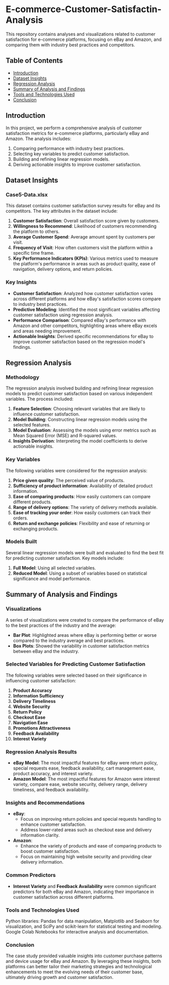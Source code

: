 # E-commerce-Customer-Satisfactin-Analysis


This repository contains analyses and visualizations related to customer satisfaction for e-commerce platforms, focusing on eBay and Amazon, and comparing them with industry best practices and competitors.

## Table of Contents
- [Introduction](#introduction)
- [Dataset Insights](#dataset-insights)
- [Regression Analysis](#regression-analysis)
- [Summary of Analysis and Findings](#summary-of-analysis-and-findings)
- [Tools and Technologies Used](#tools-and-technologies-used)
- [Conclusion](#conclusion)


## Introduction

In this project, we perform a comprehensive analysis of customer satisfaction metrics for e-commerce platforms, particularly eBay and Amazon. The analysis includes:
1. Comparing performance with industry best practices.
2. Selecting key variables to predict customer satisfaction.
3. Building and refining linear regression models.
4. Deriving actionable insights to improve customer satisfaction.


## Dataset Insights

### Case5-Data.xlsx
This dataset contains customer satisfaction survey results for eBay and its competitors. The key attributes in the dataset include:

1. **Customer Satisfaction**: Overall satisfaction score given by customers.
2. **Willingness to Recommend**: Likelihood of customers recommending the platform to others.
3. **Average Customer Spend**: Average amount spent by customers per visit.
4. **Frequency of Visit**: How often customers visit the platform within a specific time frame.
5. **Key Performance Indicators (KPIs)**: Various metrics used to measure the platform's performance in areas such as product quality, ease of navigation, delivery options, and return policies.

### Key Insights
- **Customer Satisfaction**: Analyzed how customer satisfaction varies across different platforms and how eBay's satisfaction scores compare to industry best practices.
- **Predictive Modeling**: Identified the most significant variables affecting customer satisfaction using regression analysis.
- **Performance Comparison**: Compared eBay's performance with Amazon and other competitors, highlighting areas where eBay excels and areas needing improvement.
- **Actionable Insights**: Derived specific recommendations for eBay to improve customer satisfaction based on the regression model's findings.

## Regression Analysis

### Methodology
The regression analysis involved building and refining linear regression models to predict customer satisfaction based on various independent variables. The process included:
1. **Feature Selection**: Choosing relevant variables that are likely to influence customer satisfaction.
2. **Model Building**: Constructing linear regression models using the selected features.
3. **Model Evaluation**: Assessing the models using error metrics such as Mean Squared Error (MSE) and R-squared values.
4. **Insights Derivation**: Interpreting the model coefficients to derive actionable insights.

### Key Variables
The following variables were considered for the regression analysis:
1. **Price given quality**: The perceived value of products.
2. **Sufficiency of product information**: Availability of detailed product information.
3. **Ease of comparing products**: How easily customers can compare different products.
4. **Range of delivery options**: The variety of delivery methods available.
5. **Ease of tracking your order**: How easily customers can track their orders.
6. **Return and exchange policies**: Flexibility and ease of returning or exchanging products.

### Models Built
Several linear regression models were built and evaluated to find the best fit for predicting customer satisfaction. Key models include:
1. **Full Model**: Using all selected variables.
2. **Reduced Model**: Using a subset of variables based on statistical significance and model performance.

## Summary of Analysis and Findings

### Visualizations
A series of visualizations were created to compare the performance of eBay to the best practices of the industry and the average:
- **Bar Plot**: Highlighted areas where eBay is performing better or worse compared to the industry average and best practices.
- **Box Plots**: Showed the variability in customer satisfaction metrics between eBay and the industry.

### Selected Variables for Predicting Customer Satisfaction
The following variables were selected based on their significance in influencing customer satisfaction:
1. **Product Accuracy**
2. **Information Sufficiency**
3. **Delivery Timeliness**
4. **Website Security**
5. **Return Policy**
6. **Checkout Ease**
7. **Navigation Ease**
8. **Promotions Attractiveness**
9. **Feedback Availability**
10. **Interest Variety**

### Regression Analysis Results
- **eBay Model**: The most impactful features for eBay were return policy, special requests ease, feedback availability, cart management ease, product accuracy, and interest variety.
- **Amazon Model**: The most impactful features for Amazon were interest variety, compare ease, website security, delivery range, delivery timeliness, and feedback availability.

### Insights and Recommendations
- **eBay**:
  - Focus on improving return policies and special requests handling to enhance customer satisfaction.
  - Address lower-rated areas such as checkout ease and delivery information clarity.
- **Amazon**:
  - Enhance the variety of products and ease of comparing products to boost customer satisfaction.
  - Focus on maintaining high website security and providing clear delivery information.

### Common Predictors
- **Interest Variety** and **Feedback Availability** were common significant predictors for both eBay and Amazon, indicating their importance in customer satisfaction across different platforms.

### Tools and Technologies Used
Python libraries: Pandas for data manipulation, Matplotlib and Seaborn for visualization, and SciPy and scikit-learn for statistical testing and modeling.
Google Colab Notebooks for interactive analysis and documentation.

### Conclusion
The case study provided valuable insights into customer purchase patterns and device usage for eBay and Amazon. By leveraging these insights, both platforms can better tailor their marketing strategies and technological enhancements to meet the evolving needs of their customer base, ultimately driving growth and customer satisfaction.
